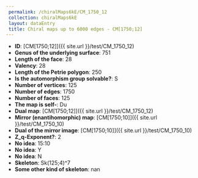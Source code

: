 ```yaml
--- 
 permalink: /chiralMaps6kE/CM_1750_12 
 collection: chiralMaps6kE
 layout: dataEntry
 title: Chiral maps up to 6000 edges - CM[1750;12]
---
```


- **ID**: [CM[1750;12]]({{ site.url }}/test/CM_1750_12)
- **Genus of the underlying surface**: 751
- **Length of the face**: 28
- **Valency**: 28
- **Length of the Petrie polygon**: 250
- **Is the automorphism group solvable?**: S
- **Number of vertices**: 125
- **Number of edges**: 1750
- **Number of faces**: 125
- **The map is self-**: Du
- **Dual map**: [CM[1750;12]]({{ site.url }}/test/CM_1750_12)
- **Mirror (enantihomorphic) map**: [CM[1750;10]]({{ site.url }}/test/CM_1750_10)
- **Dual of the mirror image**: [CM[1750;10]]({{ site.url }}/test/CM_1750_10)
- **Z_q-Exponent?**: 2
- **No idea**:  15:10
- **No idea**: Y
- **No idea**: N
- **Skeleton**: Sk(125;4)^7
- **Some other kind of skeleton**: nan
